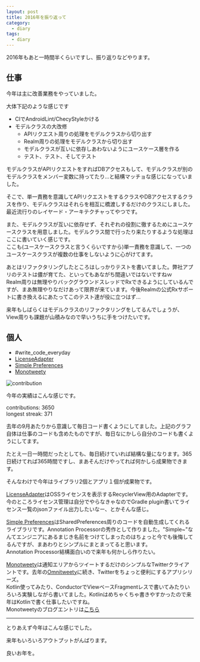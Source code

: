 ```yaml
---
layout: post
title: 2016年を振り返って
category:
  - diary
tags:
  - diary
---
```


2016年もあと一時間半くらいですし、振り返りなどやります。

## 仕事

今年は主に改善業務をやっていました。

大体下記のような感じです

- CIでAndroidLint/ChecyStyleかける
- モデルクラスの大改修
  - APIリクエスト周りの処理をモデルクラスから切り出す
  - Realm周りの処理をモデルクラスから切り出す
  - モデルクラスが互いに依存しあわないようにユースケース層を作る
  - テスト、テスト、そしてテスト

モデルクラスがAPIリクエストをすればDBアクセスもして、モデルクラスが別のモデルクラスをメンバー変数に持ってたり…と結構マッチョな感じになっていました。

そこで、単一責務を意識してAPIリクエストをするクラスやDBアクセスするクラスを作り、モデルクラスはそれらを相互に橋渡しするだけのクラスにしました。最近流行りのレイヤード・アーキテクチャってやつです。

また、モデルクラスが互いに依存せず、それぞれの役割に徹するためにユースケースクラスを用意しました。モデルクラス間で行ったり来たりするような処理はここに書いていく感じです。  
ここも(ユースケースクラスと言うくらいですから)単一責務を意識して、一つのユースケースクラスが複数の仕事をしないように心がけてます。

あとはリファクタリングしたところはしっかりテストを書いてました。弊社アプリのテストは儂が育てた、といってもあながち間違いではないですねｗ  
Realm周りは無理やりバックグラウンドスレッドでRxできるようにしているんですが、まあ無理やりなだけあって限界が来ています。今後Realmの公式Rxサポートに書き換えるにあたってこのテスト達が役に立つはず…

来年もしばらくはモデルクラスのリファクタリングをしてるんでしょうが、View周りも課題が山積みなので早いうちに手をつけたいです。


## 個人

- #write_code_everyday
- [LicenseAdapter](https://github.com/yshrsmz/LicenseAdapter)
- [Simple Preferences](https://github.com/yshrsmz/simple-preferences)
- [Monotweety](https://github.com/yshrsmz/monotweety)

![contribution](https://lh3.googleusercontent.com/DO2c9UX2XZLMHhILX62xj5yomvoHI__Dy2Yge5nXKXZlXpK9vn9H6HjkaBzxuMFielsbQWynfelecMgT7fO0CyulLae9cu2uH9eYPnbjTUEd-RUcQ60qb0e-wyRJQibXxUVoIk8L13bYV-GJmGumR7hDf5xedWuTZkygswC8n_IFiTTBnpe6m1aTP1AQnRqDMWj2pvdlT6OCZppUagD01tUMXJLv4IYBylKySJmbt-qKG5_Xnt8C7HbAdy-KQmX87iUg4pEQR2NVSYFJiQ6znfHLS3MhEI3ceK4-rY3tD5U8oB_LEoT3QpNcvxQaggPSxJfdYtFH3cTKOOThlTQXfQak00n5itThK0fhB3DinnR0K_SPb7PgaKeQWJsBdnbPZvGjfIz46FzhqMNjhFJKy59xnGfFiJKsyVetT7Vtjk5fVdIO8iaWq95HeYhq0VH1paV29ur8WWzY-3Iw2mvDfqIGZWQTby-e3EyrIieBQW5mZ8d0jUDPbfZa7_zF9h-zY3DwJLyO0dj1XP8wjiZnDF-OWTNlPbR-uwx31yIBXBgQO13fiEd7RQTjqaNxG899N9JeqHnWr5JvJ0KMHl69lppWeCGImb2vUjEJpPoqGq4JKojZZS8S=w500)

今年の実績はこんな感じです。

contributions: 3650  
longest streak: 371

去年の9月あたりから意識して毎日コード書くようにしてました。上記のグラフ自体は仕事のコードも含めたものですが、毎日なにかしら自分のコードも書くようにしてます。

たとえ一日一時間だったとしても、毎日続けていれば結構な量になります。365日続けてれば365時間ですし、まあそんだけやってれば何かしら成果物できます。

そんなわけで今年はライブラリ2個とアプリ１個が成果物です。

[LicenseAdapter](https://github.com/yshrsmz/LicenseAdapter)はOSSライセンスを表示するRecyclerView用のAdapterです。  
今のところライセンス管理は自分でやらなきゃなのでGradle plugin書いてライセンス一覧のjsonファイル出力したいなー、とかそんな感じ。

[Simple Preferences](https://github.com/yshrsmz/simple-preferences)はSharedPreferences周りのコードを自動生成してくれるライブラリです。Annotation Processorの秀作として作りました。"Simple~"なんてエンジニアにあるまじき名前をつけてしまったのはちょっと今でも後悔してるんですが、まあわりとシンプルにまとまってると思います。  
Annotation Processor結構面白いので来年も何かしら作りたい。

[Monotweety](https://github.com/yshrsmz/monotweety)は通知エリアからツイートするだけのシンプルなTwitterクライアントです。去年の[Omnitweety](http://yslibrary.net/2015/11/10/omnitweety-andrid-released-share-url-twitter/)に続き、Twitterをちょっと便利にするアプリシリーズ。  
Kotlin使ってみたり、ConductorでViewベースFragmentレスで書いてみたりいろいろ実験しながら書いてました。Kotlinはめちゃくちゃ書きやすかったので来年はKotlinで書く仕事したいですね。  
Monotweetyのブログエントリは[こちら](http://yslibrary.net/2016/11/14/monotweety-android-released/)

---
とりあえず今年はこんな感じでした。

来年もいろいろアウトプットがんばります。

良いお年を。
